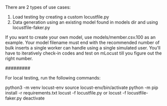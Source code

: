 There are 2 types of use cases:
1. Load testing by creating a custom locustfile.py
2. Data generation using an existing model found in models dir and using locustfile-faker.py

If you want to create your own model, use models/member.csv.100 as an example. Your model filename must end with the recommended number of bulk inserts a single worker can handle using a single simulated user. You'll have to iteratively check-in codes and test on mLocust till you figure out the right number.

#########

For local testing, run the following commands:

python3 -m venv locust-env
source locust-env/bin/activate
python -m pip install -r requirements.txt
locust -f locustfile.py or locust -f locustfile-faker.py
deactivate
